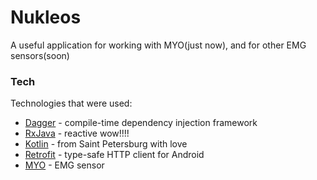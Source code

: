 # Nukleos

A useful application for working with MYO(just now), and for other EMG sensors(soon)

### Tech

Technologies that were used:

* [Dagger](https://github.com/google/dagger)  - compile-time dependency injection framework 
* [RxJava](https://github.com/ReactiveX/RxJava) - reactive wow!!!!
* [Kotlin](http://kotlinlang.org/)  - from Saint Petersburg with love
* [Retrofit](https://github.com/square/retrofit)  - type-safe HTTP client for Android
* [MYO](https://www.myo.com/)  - EMG sensor
